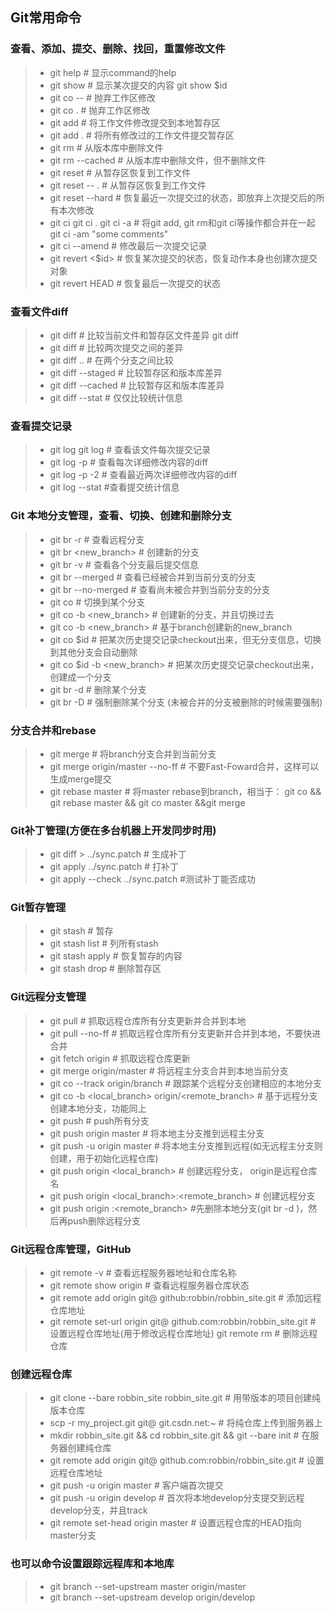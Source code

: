 [//]: # (2017-08-06 other)

## Git常用命令

### 查看、添加、提交、删除、找回，重置修改文件
>* git help <command> # 显示command的help
>* git show # 显示某次提交的内容 git show $id
>* git co -- <file> # 抛弃工作区修改
>* git co . # 抛弃工作区修改
>* git add <file> # 将工作文件修改提交到本地暂存区
>* git add . # 将所有修改过的工作文件提交暂存区
>* git rm <file> # 从版本库中删除文件
>* git rm <file> --cached # 从版本库中删除文件，但不删除文件
>* git reset <file> # 从暂存区恢复到工作文件
>* git reset -- . # 从暂存区恢复到工作文件
>* git reset --hard # 恢复最近一次提交过的状态，即放弃上次提交后的所有本次修改
>* git ci <file> git ci . git ci -a # 将git add, git rm和git ci等操作都合并在一起 git ci -am "some comments"
>* git ci --amend # 修改最后一次提交记录
>* git revert <$id> # 恢复某次提交的状态，恢复动作本身也创建次提交对象
>* git revert HEAD # 恢复最后一次提交的状态

### 查看文件diff
>* git diff <file> # 比较当前文件和暂存区文件差异 git diff
>* git diff <id1><id1><id2> # 比较两次提交之间的差异
>* git diff <branch1>..<branch2> # 在两个分支之间比较
>* git diff --staged # 比较暂存区和版本库差异
>* git diff --cached # 比较暂存区和版本库差异
>* git diff --stat # 仅仅比较统计信息

### 查看提交记录
>* git log git log <file> # 查看该文件每次提交记录
>* git log -p <file> # 查看每次详细修改内容的diff
>* git log -p -2 # 查看最近两次详细修改内容的diff
>* git log --stat #查看提交统计信息

### Git 本地分支管理，查看、切换、创建和删除分支
>* git br -r # 查看远程分支
>* git br <new_branch> # 创建新的分支
>* git br -v # 查看各个分支最后提交信息
>* git br --merged # 查看已经被合并到当前分支的分支
>* git br --no-merged # 查看尚未被合并到当前分支的分支
>* git co <branch> # 切换到某个分支
>* git co -b <new_branch> # 创建新的分支，并且切换过去
>* git co -b <new_branch> <branch> # 基于branch创建新的new_branch
>* git co $id # 把某次历史提交记录checkout出来，但无分支信息，切换到其他分支会自动删除
>* git co $id -b <new_branch> # 把某次历史提交记录checkout出来，创建成一个分支
>* git br -d <branch> # 删除某个分支
>* git br -D <branch> # 强制删除某个分支 (未被合并的分支被删除的时候需要强制)

### 分支合并和rebase
>* git merge <branch> # 将branch分支合并到当前分支
>* git merge origin/master --no-ff # 不要Fast-Foward合并，这样可以生成merge提交
>* git rebase master <branch> # 将master rebase到branch，相当于： git co <branch> && git rebase master && git co master &&git merge <branch>

### Git补丁管理(方便在多台机器上开发同步时用)
>* git diff > ../sync.patch # 生成补丁
>* git apply ../sync.patch # 打补丁
>* git apply --check ../sync.patch #测试补丁能否成功

### Git暂存管理
>* git stash # 暂存
>* git stash list # 列所有stash
>* git stash apply # 恢复暂存的内容
>* git stash drop # 删除暂存区

### Git远程分支管理
>* git pull # 抓取远程仓库所有分支更新并合并到本地
>* git pull --no-ff # 抓取远程仓库所有分支更新并合并到本地，不要快进合并
>* git fetch origin # 抓取远程仓库更新
>* git merge origin/master # 将远程主分支合并到本地当前分支
>* git co --track origin/branch # 跟踪某个远程分支创建相应的本地分支
>* git co -b <local_branch> origin/<remote_branch> # 基于远程分支创建本地分支，功能同上
>* git push # push所有分支
>* git push origin master # 将本地主分支推到远程主分支
>* git push -u origin master # 将本地主分支推到远程(如无远程主分支则创建，用于初始化远程仓库)
>* git push origin <local_branch> # 创建远程分支， origin是远程仓库名
>* git push origin <local_branch>:<remote_branch> # 创建远程分支
>* git push origin :<remote_branch> #先删除本地分支(git br -d <branch>)，然后再push删除远程分支

### Git远程仓库管理，GitHub
>* git remote -v # 查看远程服务器地址和仓库名称
>* git remote show origin # 查看远程服务器仓库状态
>* git remote add origin git@ github:robbin/robbin_site.git # 添加远程仓库地址
>* git remote set-url origin git@ github.com:robbin/robbin_site.git # 设置远程仓库地址(用于修改远程仓库地址) git remote rm <repository> # 删除远程仓库

### 创建远程仓库
>* git clone --bare robbin_site robbin_site.git # 用带版本的项目创建纯版本仓库
>* scp -r my_project.git git@ git.csdn.net:~ # 将纯仓库上传到服务器上
>* mkdir robbin_site.git && cd robbin_site.git && git --bare init # 在服务器创建纯仓库
>* git remote add origin git@ github.com:robbin/robbin_site.git # 设置远程仓库地址
>* git push -u origin master # 客户端首次提交
>* git push -u origin develop # 首次将本地develop分支提交到远程develop分支，并且track
>* git remote set-head origin master # 设置远程仓库的HEAD指向master分支

### 也可以命令设置跟踪远程库和本地库
>* git branch --set-upstream master origin/master
>* git branch --set-upstream develop origin/develop